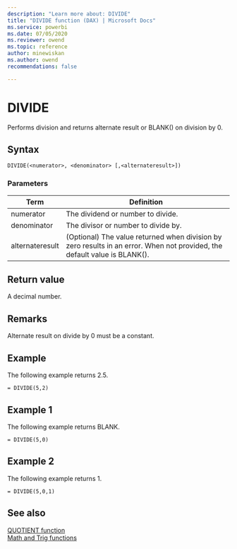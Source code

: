 ```yaml
---
description: "Learn more about: DIVIDE"
title: "DIVIDE function (DAX) | Microsoft Docs"
ms.service: powerbi 
ms.date: 07/05/2020
ms.reviewer: owend
ms.topic: reference
author: minewiskan
ms.author: owend 
recommendations: false

---
```

# DIVIDE

Performs division and returns alternate result or BLANK() on division by 0.  
  
## Syntax  
  
```dax
DIVIDE(<numerator>, <denominator> [,<alternateresult>])  
```
  
### Parameters  
  
|Term|Definition|  
|--------|--------------|  
|numerator|The dividend or number to divide.|  
|denominator|The divisor or number to divide by.|  
|alternateresult|(Optional) The value returned when division by zero results in an error. When not provided, the default value is BLANK().|  
  
## Return value

A decimal number.  
  
## Remarks

Alternate result on divide by 0 must be a constant.  
  
## Example

The following example returns 2.5.  
  
```dax
= DIVIDE(5,2)  
```
  
## Example 1

The following example returns BLANK.  
  
```dax
= DIVIDE(5,0)  
```
  
## Example 2

The following example returns 1.  
  
```dax
= DIVIDE(5,0,1)  
```
  
## See also

[QUOTIENT function](quotient-function-dax.md)  
[Math and Trig functions](math-and-trig-functions-dax.md)  
